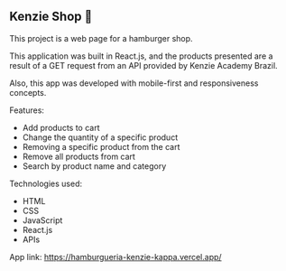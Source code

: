 ## Kenzie Shop 🍔

This project is a web page for a hamburger shop. 

This application was built in React.js, and the products presented are a result of a GET request from an API provided by Kenzie Academy Brazil.

Also, this app was developed with mobile-first and responsiveness concepts.

Features:
- Add products to cart
- Change the quantity of a specific product
- Removing a specific product from the cart
- Remove all products from cart
- Search by product name and category

Technologies used: 
- HTML
- CSS
- JavaScript
- React.js
- APIs

App link: https://hamburgueria-kenzie-kappa.vercel.app/

